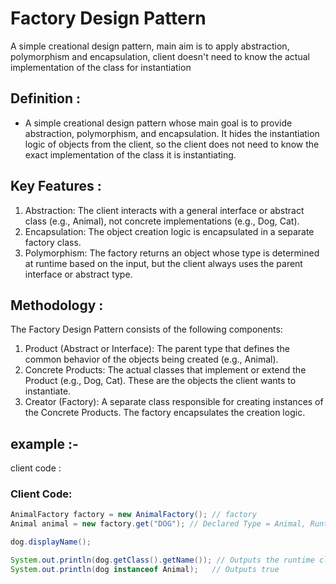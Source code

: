# Factory Design Pattern

A simple creational design pattern, main aim is to apply abstraction, polymorphism and encapsulation, client doesn't need to know the actual implementation of the class for instantiation 

## Definition :

- A simple creational design pattern whose main goal is to provide abstraction, polymorphism, and encapsulation. It hides the instantiation logic of objects from the client, so the client does not need to know the exact implementation of the class it is instantiating.

## Key Features :

1. Abstraction: The client interacts with a general interface or abstract class (e.g., Animal), not concrete implementations (e.g., Dog, Cat).
2. Encapsulation: The object creation logic is encapsulated in a separate factory class.
3. Polymorphism: The factory returns an object whose type is determined at runtime based on the input, but the client always uses the parent interface or abstract type.

## Methodology :

The Factory Design Pattern consists of the following components:

1. Product (Abstract or Interface): The parent type that defines the common behavior of the objects being created (e.g., Animal).
2. Concrete Products: The actual classes that implement or extend the Product (e.g., Dog, Cat). These are the objects the client wants to instantiate.
3. Creator (Factory): A separate class responsible for creating instances of the Concrete Products. The factory encapsulates the creation logic.


## example :-

client code : 

    

### Client Code:

```java
AnimalFactory factory = new AnimalFactory(); // factory 
Animal animal = new factory.get("DOG"); // Declared Type = Animal, Runtime Type = Dog

dog.displayName();

System.out.println(dog.getClass().getName()); // Outputs the runtime class of the object
System.out.println(dog instanceof Animal);   // Outputs true
